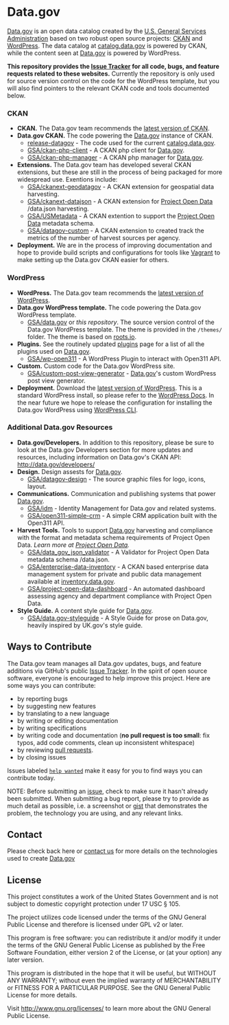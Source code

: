 # Data.gov  

[Data.gov](http://data.gov) is an open data catalog created by the [U.S. General Services Administration](https://github.com/GSA/) based on two robust open source projects: [CKAN](http://ckan.org) and [WordPress](http://wordpress.org). The data catalog at [catalog.data.gov](catalog.data.gov) is powered by CKAN, while the content seen at [Data.gov](Data.gov) is powered by WordPress.  
        
**This repository provides the [Issue Tracker](https://github.com/GSA/data.gov/issues) for all code, bugs, and feature requests related to these websites.** Currently the repository is only used for source version control on the code for the WordPress template, but you will also find pointers to the relevant CKAN code and tools documented below.

### CKAN

* **CKAN.** The Data.gov team recommends the [latest version of CKAN](http://ckan.org/developers/docs-and-download/).
* **Data.gov CKAN.** The code powering the [Data.gov](Data.gov) instance of CKAN. 
    * [release-datagov](https://github.com/okfn/ckan/tree/release-datagov) - The code used for the current [catalog.data.gov](catalog.data.gov).
    * [GSA/ckan-php-client](https://github.com/GSA/ckan-php-client) - A CKAN php client for [Data.gov](Data.gov).
    * [GSA/ckan-php-manager](https://github.com/GSA/ckan-php-manager) - A CKAN php manager for [Data.gov](Data.gov).
* **Extensions.** The Data.gov team has developed several CKAN extensions, but these are still in the process of being packaged for more widespread use. Exentions include:
    * [GSA/ckanext-geodatagov](https://github.com/GSA/ckanext-geodatagov) - A CKAN extension for geospatial data harvesting. 
    * [GSA/ckanext-datajson](https://github.com/GSA/ckanext-datajson) - A CKAN extension for [Project Open Data](project-open-data.github.io) /data.json harvesting. 
    * [GSA/USMetadata](https://github.com/GSA/USMetadata) - A CKAN extention to support the [Project Open Data](project-open-data.github.io) metadata schema. 
    * [GSA/datagov-custom](https://github.com/GSA/datagov-custom) - A CKAN extension to created track the metrics of the number of harvest sources per agency.
* **Deployment.** We are in the process of improving documentation and hope to provide build scripts and configurations for tools like [Vagrant](http://www.vagrantup.com/) to make setting up the Data.gov CKAN easier for others.  

### WordPress

* **WordPress.** The Data.gov team recommends the [latest version of WordPress](http://wordpress.org/download/).
* **Data.gov WordPress template.** The code powering the Data.gov WordPress template.
    * [GSA/data.gov](https://github.com/GSA/data.gov) or *this repository*. The source version control of the Data.gov WordPress template. The theme is provided in the `/themes/` folder. The theme is based on [roots.io](http://roots.io/starter-theme/).
* **Plugins.** See the routinely updated [plugins](plugins.md) page for a list of all the plugins used on [Data.gov](Data.gov).
    * [GSA/wp-open311](https://github.com/GSA/wp-open311) - A WordPress Plugin to interact with Open311 API.
* **Custom.** Custom code for the Data.gov WordPress site.
    * [GSA/custom-post-view-generator](https://github.com/GSA/custom-post-view-generator) - [Data.gov](Data.gov)'s custom WordPress post view generator. 
* **Deployment.** Download the [latest version of WordPress](http://wordpress.org/download/). This is a standard WordPress install, so please refer to the [WordPress Docs](http://codex.wordpress.org/Installing_WordPress). In the near future we hope to release the configuration for installing the Data.gov WordPress using [WordPress CLI](http://wp-cli.org/). 

### Additional Data.gov Resources
* **Data.gov/Developers.**  In addition to this repository, please be sure to look at the Data.gov Developers section for more updates and resources, including information on Data.gov's CKAN API: http://data.gov/developers/
* **Design.** Design assests for [Data.gov](Data.gov).
    * [GSA/datagov-design](https://github.com/GSA/datagov-design) - The source graphic files for logo, icons, layout.
* **Communications.** Communication and publishing systems that power [Data.gov](Data.gov).
    * [GSA/idm](https://github.com/GSA/idm) - Identity Management for Data.gov and related systems. 
    * [GSA/open311-simple-crm](https://github.com/GSA/open311-simple-crm) - A simple CRM application built with the Open311 API. 
* **Harvest Tools.** Tools to support [Data.gov](Data.gov) harvesting and compliance with the format and metadata schema requirements of Project Open Data. *Learn more at [Project Open Data](project-open-data.github.io).*
    * [GSA/data_gov_json_validator](https://github.com/GSA/data_gov_json_validator) - A Validator for Project Open Data metadata schema /data.json. 
    * [GSA/enterprise-data-inventory](https://github.com/GSA/enterprise-data-inventory) - A CKAN based enterprise data management system for private and public data management available at [inventory.data.gov](inventory.data.gov).
    * [GSA/project-open-data-dashboard](https://github.com/GSA/project-open-data-dashboard) - An automated dashboard assessing agency and department compliance with Project Open Data.
* **Style Guide.** A content style guide for [Data.gov](Data.gov).
    * [GSA/data.gov-styleguide](https://github.com/GSA/data.gov-styleguide) - A Style Guide for prose on Data.gov, heavily inspired by UK.gov's style guide.

## Ways to Contribute

The Data.gov team manages all Data.gov updates, bugs, and feature additions via GitHub's public [Issue Tracker](https://github.com/GSA/data.gov). In the spirit of open source software, everyone is encouraged to help improve this project. Here are some ways you can contribute:
- by reporting bugs
- by suggesting new features
- by translating to a new language
- by writing or editing documentation
- by writing specifications
- by writing code and documentation (**no pull request is too small**: fix typos, add code comments, clean up inconsistent whitespace)
- by reviewing [pull requests](https://github.com/GSA/data.gov/pulls).
- by closing issues

Issues labeled [`help wanted`](https://github.com/GSA/data.gov/labels/help%20wanted) make it easy for you to find ways you can contribute today. 

NOTE: Before submitting an [issue](https://github.com/GSA/data.gov/issues), check to make sure it hasn't already been submitted. When submitting a bug report, please try to provide as much detail as possible, i.e. a screenshot or [gist](https://gist.github.com/) that demonstrates the problem, the technology you are using, and any relevant links. 

## Contact 

Please check back here or [contact us](https://www.data.gov/contact) for more details on the technologies used to create [Data.gov](Data.gov)

## License  

This project constitutes a work of the United States Government and is not subject to domestic copyright protection under 17 USC § 105.

The project utilizes code licensed under the terms of the GNU General Public License and therefore is licensed under GPL v2 or later.

This program is free software: you can redistribute it and/or modify it under the terms of the GNU General Public License as published by the Free Software Foundation, either version 2 of the License, or (at your option) any later version.

This program is distributed in the hope that it will be useful, but WITHOUT ANY WARRANTY; without even the implied warranty of MERCHANTABILITY or FITNESS FOR A PARTICULAR PURPOSE. See the GNU General Public License for more details.

Visit http://www.gnu.org/licenses/ to learn more about the GNU General Public License.
